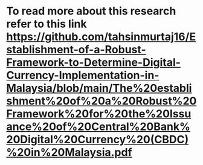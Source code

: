 # To read more about this research refer to this link https://github.com/tahsinmurtaj16/Establishment-of-a-Robust-Framework-to-Determine-Digital-Currency-Implementation-in-Malaysia/blob/main/The%20establishment%20of%20a%20Robust%20Framework%20for%20the%20Issuance%20of%20Central%20Bank%20Digital%20Currency%20(CBDC)%20in%20Malaysia.pdf
